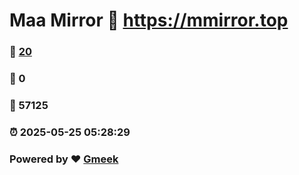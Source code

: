# Maa Mirror :link: https://mmirror.top 
### :page_facing_up: [20](https://mmirror.top/tag.html) 
### :speech_balloon: 0 
### :hibiscus: 57125 
### :alarm_clock: 2025-05-25 05:28:29 
### Powered by :heart: [Gmeek](https://github.com/Meekdai/Gmeek)
